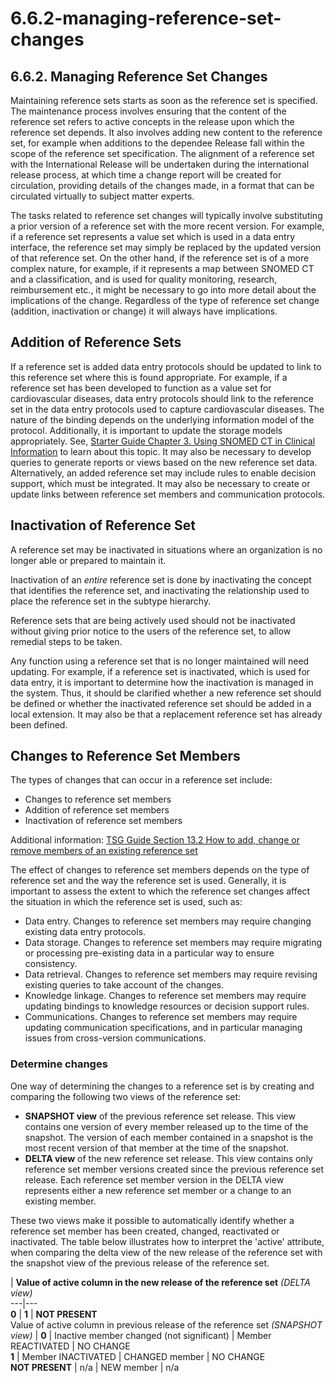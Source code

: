 # 6.6.2-managing-reference-set-changes

## 6.6.2. Managing Reference Set Changes

Maintaining reference sets starts as soon as the reference set is specified. The maintenance process involves ensuring that the content of the reference set refers to active concepts in the release upon which the reference set depends. It also involves adding new content to the reference set, for example when additions to the dependee Release fall within the scope of the reference set specification. The alignment of a reference set with the International Release will be undertaken during the international release process, at which time a change report will be created for circulation, providing details of the changes made, in a format that can be circulated virtually to subject matter experts.

The tasks related to reference set changes will typically involve substituting a prior version of a reference set with the more recent version. For example, if a reference set represents a value set which is used in a data entry interface, the reference set may simply be replaced by the updated version of that reference set. On the other hand, if the reference set is of a more complex nature, for example, if it represents a map between SNOMED CT and a classification, and is used for quality monitoring, research, reimbursement etc., it might be necessary to go into more detail about the implications of the change. Regardless of the type of reference set change (addition, inactivation or change) it will always have implications.

## Addition of Reference Sets

If a reference set is added data entry protocols should be updated to link to this reference set where this is found appropriate. For example, if a reference set has been developed to function as a value set for cardiovascular diseases, data entry protocols should link to the reference set in the data entry protocols used to capture cardiovascular diseases. The nature of the binding depends on the underlying information model of the protocol. Additionally, it is important to update the storage models appropriately. See, [Starter Guide Chapter 3. Using SNOMED CT in Clinical Information](https://confluence.ihtsdotools.org/display/DOCSTART/3.+Using+SNOMED+CT+in+Clinical+Information) to learn about this topic. It may also be necessary to develop queries to generate reports or views based on the new reference set data. Alternatively, an added reference set may include rules to enable decision support, which must be integrated. It may also be necessary to create or update links between reference set members and communication protocols.

## Inactivation of Reference Set

A reference set may be inactivated in situations where an organization is no longer able or prepared to maintain it.

Inactivation of an _entire_ reference set is done by inactivating the concept that identifies the reference set, and inactivating the relationship used to place the reference set in the subtype hierarchy.

Reference sets that are being actively used should not be inactivated without giving prior notice to the users of the reference set, to allow remedial steps to be taken.

Any function using a reference set that is no longer maintained will need updating. For example, if a reference set is inactivated, which is used for data entry, it is important to determine how the inactivation is managed in the system. Thus, it should be clarified whether a new reference set should be defined or whether the inactivated reference set should be added in a local extension. It may also be that a replacement reference set has already been defined.

## Changes to Reference Set Members

The types of changes that can occur in a reference set include:

* Changes to reference set members
* Addition of reference set members
* Inactivation of reference set members

Additional information: [TSG Guide Section 13.2 How to add, change or remove members of an existing reference set](https://github.com/IHTSDO/snomedct-refset-guide/blob/main/pages/createpage.action?spaceKey=DOCTSG\&title=13.2+How+to+add,+change+or+remove+members+of+an+existing+Reference+Set)

The effect of changes to reference set members depends on the type of reference set and the way the reference set is used. Generally, it is important to assess the extent to which the reference set changes affect the situation in which the reference set is used, such as:

* Data entry. Changes to reference set members may require changing existing data entry protocols.
* Data storage. Changes to reference set members may require migrating or processing pre-existing data in a particular way to ensure consistency.
* Data retrieval. Changes to reference set members may require revising existing queries to take account of the changes.
* Knowledge linkage. Changes to reference set members may require updating bindings to knowledge resources or decision support rules.
* Communications. Changes to reference set members may require updating communication specifications, and in particular managing issues from cross-version communications.

### Determine changes

One way of determining the changes to a reference set is by creating and comparing the following two views of the reference set:

* **SNAPSHOT view** of the previous reference set release. This view contains one version of every member released up to the time of the snapshot. The version of each member contained in a snapshot is the most recent version of that member at the time of the snapshot.
* **DELTA view** of the new reference set release. This view contains only reference set member versions created since the previous reference set release. Each reference set member version in the DELTA view represents either a new reference set member or a change to an existing member.

These two views make it possible to automatically identify whether a reference set member has been created, changed, reactivated or inactivated. The table below illustrates how to interpret the 'active' attribute, when comparing the delta view of the new release of the reference set with the snapshot view of the previous release of the reference set.

\| **Value of active column in the new release of the reference set** _(DELTA view)_\
\---|---\
**0** | **1** | **NOT PRESENT**\
Value of active column in previous release of the reference set _(SNAPSHOT view)_ | **0** | Inactive member changed (not significant) | Member REACTIVATED | NO CHANGE\
**1** | Member INACTIVATED | CHANGED member | NO CHANGE\
**NOT PRESENT** | n/a | NEW member | n/a

